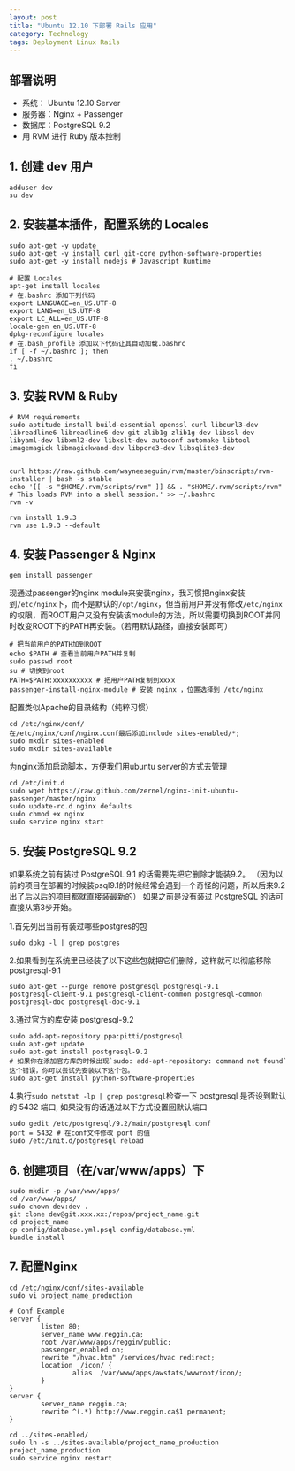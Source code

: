 ```yaml
---
layout: post
title: "Ubuntu 12.10 下部署 Rails 应用"
category: Technology
tags: Deployment Linux Rails
---
```


## 部署说明
* 系统： Ubuntu 12.10 Server
* 服务器：Nginx + Passenger
* 数据库：PostgreSQL 9.2
* 用 RVM 进行 Ruby 版本控制

##  1. 创建 dev 用户

    adduser dev
    su dev

##  2. 安装基本插件，配置系统的 Locales

    sudo apt-get -y update
    sudo apt-get -y install curl git-core python-software-properties
    sudo apt-get -y install nodejs # Javascript Runtime

    # 配置 Locales
    apt-get install locales
    # 在.bashrc 添加下列代码
    export LANGUAGE=en_US.UTF-8
    export LANG=en_US.UTF-8
    export LC_ALL=en_US.UTF-8
    locale-gen en_US.UTF-8
    dpkg-reconfigure locales
    # 在.bash_profile 添加以下代码让其自动加载.bashrc
    if [ -f ~/.bashrc ]; then
    . ~/.bashrc
    fi

##  3. 安装 RVM & Ruby

    # RVM requirements
    sudo aptitude install build-essential openssl curl libcurl3-dev libreadline6 libreadline6-dev git zlib1g zlib1g-dev libssl-dev libyaml-dev libxml2-dev libxslt-dev autoconf automake libtool imagemagick libmagickwand-dev libpcre3-dev libsqlite3-dev


    curl https://raw.github.com/wayneeseguin/rvm/master/binscripts/rvm-installer | bash -s stable
    echo '[[ -s "$HOME/.rvm/scripts/rvm" ]] && . "$HOME/.rvm/scripts/rvm" # This loads RVM into a shell session.' >> ~/.bashrc
    rvm -v

    rvm install 1.9.3
    rvm use 1.9.3 --default

##  4. 安装 Passenger & Nginx

    gem install passenger

现通过passenger的nginx module来安装nginx，我习惯把nginx安装到`/etc/nginx`下，而不是默认的`/opt/nginx`，但当前用户并没有修改`/etc/nginx`的权限，而ROOT用户又没有安装该module的方法，所以需要切换到ROOT并同时改变ROOT下的PATH再安装。（若用默认路径，直接安装即可）

    # 把当前用户的PATH加到ROOT
    echo $PATH # 查看当前用户PATH并复制
    sudo passwd root
    su # 切换到root
    PATH=$PATH:xxxxxxxxxx # 把用户PATH复制到xxxx
    passenger-install-nginx-module # 安装 nginx ，位置选择到 /etc/nginx


配置类似Apache的目录结构（纯粹习惯）

    cd /etc/nginx/conf/
    在/etc/nginx/conf/nginx.conf最后添加include sites-enabled/*;
    sudo mkdir sites-enabled
    sudo mkdir sites-available


为nginx添加启动脚本，方便我们用ubuntu server的方式去管理


    cd /etc/init.d
    sudo wget https://raw.github.com/zernel/nginx-init-ubuntu-passenger/master/nginx
    sudo update-rc.d nginx defaults
    sudo chmod +x nginx
    sudo service nginx start

##  5. 安装 PostgreSQL 9.2
如果系统之前有装过 PostgreSQL 9.1 的话需要先把它删除才能装9.2。
（因为以前的项目在部署的时候装psql9.1的时候经常会遇到一个奇怪的问题，所以后来9.2出了后以后的项目都就直接装最新的）
如果之前是没有装过 PostgreSQL 的话可直接从第3步开始。

1.首先列出当前有装过哪些postgres的包

    sudo dpkg -l | grep postgres

2.如果看到在系统里已经装了以下这些包就把它们删除，这样就可以彻底移除 postgresql-9.1

    sudo apt-get --purge remove postgresql postgresql-9.1
    postgresql-client-9.1 postgresql-client-common postgresql-common
    postgresql-doc postgresql-doc-9.1

3.通过官方的库安装 postgresql-9.2

    sudo add-apt-repository ppa:pitti/postgresql
    sudo apt-get update
    sudo apt-get install postgresql-9.2
    # 如果你在添加官方库的时候出现`sudo: add-apt-repository: command not found`这个错误，你可以尝试先安装以下这个包。
    sudo apt-get install python-software-properties

4.执行`sudo netstat -lp | grep postgresql`检查一下 postgresql 是否设到默认的 5432 端口, 如果没有的话通过以下方式设置回默认端口

    sudo gedit /etc/postgresql/9.2/main/postgresql.conf
    port = 5432 # 在conf文件修改 port 的值
    sudo /etc/init.d/postgresql reload

##  6. 创建项目（在/var/www/apps）下

    sudo mkdir -p /var/www/apps/
    cd /var/www/apps/
    sudo chown dev:dev .
    git clone dev@git.xxx.xx:/repos/project_name.git
    cd project_name
    cp config/database.yml.psql config/database.yml
    bundle install

##  7. 配置Nginx

    cd /etc/nginx/conf/sites-available
    sudo vi project_name_production

    # Conf Example
    server {
            listen 80;
            server_name www.reggin.ca;
            root /var/www/apps/reggin/public;
            passenger_enabled on;
            rewrite "/hvac.htm" /services/hvac redirect;
            location  /icon/ {
                    alias  /var/www/apps/awstats/wwwroot/icon/;
            }
    }
    server {
            server_name reggin.ca;
            rewrite ^(.*) http://www.reggin.ca$1 permanent;
    }

    cd ../sites-enabled/
    sudo ln -s ../sites-available/project_name_production project_name_production
    sudo service nginx restart

